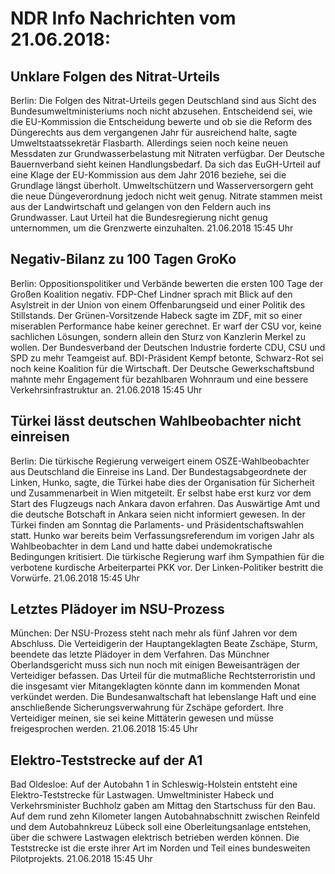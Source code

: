 # NDR Info Nachrichten vom 21.06.2018:


## Unklare Folgen des Nitrat-Urteils
Berlin: Die Folgen des Nitrat-Urteils gegen Deutschland sind aus Sicht des Bundesumweltministeriums noch nicht abzusehen. Entscheidend sei, wie die EU-Kommission die Entscheidung bewerte und ob sie die Reform des Düngerechts aus dem vergangenen Jahr für ausreichend halte, sagte Umweltstaatssekretär Flasbarth. Allerdings seien noch keine neuen Messdaten zur Grundwasserbelastung mit Nitraten verfügbar. Der Deutsche Bauernverband sieht keinen Handlungsbedarf. Da sich das EuGH-Urteil auf eine Klage der EU-Kommission aus dem Jahr 2016 beziehe, sei die Grundlage längst überholt. Umweltschützern und Wasserversorgern geht die neue Düngeverordnung jedoch nicht weit genug. Nitrate stammen meist aus der Landwirtschaft und gelangen von den Feldern auch ins Grundwasser. Laut Urteil hat die Bundesregierung nicht genug unternommen, um die Grenzwerte einzuhalten. 21.06.2018 15:45 Uhr 

## Negativ-Bilanz zu 100 Tagen GroKo
Berlin: Oppositionspolitiker und Verbände bewerten die ersten 100 Tage der Großen Koalition negativ. FDP-Chef Lindner sprach mit Blick auf den Asylstreit in der Union von einem Offenbarungseid und einer Politik des Stillstands. Der Grünen-Vorsitzende Habeck sagte im ZDF, mit so einer miserablen Performance habe keiner gerechnet. Er warf der CSU vor, keine sachlichen Lösungen, sondern allein den Sturz von Kanzlerin Merkel zu wollen. Der Bundesverband der Deutschen Industrie forderte CDU, CSU und SPD zu mehr Teamgeist auf. BDI-Präsident Kempf betonte, Schwarz-Rot sei noch keine Koalition für die Wirtschaft. Der Deutsche Gewerkschaftsbund mahnte mehr Engagement für bezahlbaren Wohnraum und eine bessere Verkehrsinfrastruktur an. 21.06.2018 15:45 Uhr 

## Türkei lässt deutschen Wahlbeobachter nicht einreisen
Berlin: Die türkische Regierung verweigert einem OSZE-Wahlbeobachter aus Deutschland die Einreise ins Land. Der Bundestagsabgeordnete der Linken, Hunko, sagte, die Türkei habe dies der Organisation für Sicherheit und Zusammenarbeit in Wien mitgeteilt. Er selbst habe erst kurz vor dem Start des Flugzeugs nach Ankara davon erfahren. Das Auswärtige Amt und die deutsche Botschaft in Ankara seien nicht informiert gewesen. In der Türkei finden am Sonntag die Parlaments- und Präsidentschaftswahlen statt. Hunko war bereits beim Verfassungsreferendum im vorigen Jahr als Wahlbeobachter in dem Land und hatte dabei undemokratische Bedingungen kritisiert. Die türkische Regierung warf ihm Sympathien für die verbotene kurdische Arbeiterpartei PKK vor. Der Linken-Politiker bestritt die Vorwürfe. 21.06.2018 15:45 Uhr 

## Letztes Plädoyer im NSU-Prozess
München: Der NSU-Prozess steht nach mehr als fünf Jahren vor dem Abschluss. Die Verteidigerin der Hauptangeklagten Beate Zschäpe, Sturm, beendete das letzte Plädoyer in dem Verfahren. Das Münchner Oberlandsgericht muss sich nun noch mit einigen Beweisanträgen der Verteidiger befassen. Das Urteil für die mutmaßliche Rechtsterroristin und die insgesamt vier Mitangeklagten könnte dann im kommenden Monat verkündet werden. Die Bundesanwaltschaft hat lebenslange Haft und eine anschließende Sicherungsverwahrung für Zschäpe gefordert. Ihre Verteidiger meinen, sie sei keine Mittäterin gewesen und müsse freigesprochen werden. 21.06.2018 15:45 Uhr 

## Elektro-Teststrecke auf der A1
Bad Oldesloe: Auf der Autobahn 1 in Schleswig-Holstein entsteht eine Elektro-Teststrecke für Lastwagen. Umweltminister Habeck und Verkehrsminister Buchholz gaben am Mittag den Startschuss für den Bau. Auf dem rund zehn Kilometer langen Autobahnabschnitt zwischen Reinfeld und dem Autobahnkreuz Lübeck soll eine Oberleitungsanlage entstehen, über die schwere Lastwagen elektrisch betrieben werden können. Die Teststrecke ist die erste ihrer Art im Norden und Teil eines bundesweiten Pilotprojekts. 21.06.2018 15:45 Uhr 
